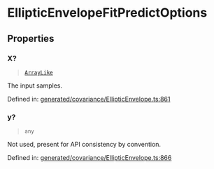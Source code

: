 # EllipticEnvelopeFitPredictOptions

## Properties

### X?

> [`ArrayLike`](../types/ArrayLike.md)

The input samples.

Defined in:  [generated/covariance/EllipticEnvelope.ts:861](https://github.com/transitive-bullshit/scikit-learn-ts/blob/92ab806/packages/sklearn/src/generated/covariance/EllipticEnvelope.ts#L861)

### y?

> `any`

Not used, present for API consistency by convention.

Defined in:  [generated/covariance/EllipticEnvelope.ts:866](https://github.com/transitive-bullshit/scikit-learn-ts/blob/92ab806/packages/sklearn/src/generated/covariance/EllipticEnvelope.ts#L866)
